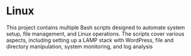 # Linux

This project contains multiple Bash scripts designed to automate system setup, file management, and Linux operations. The scripts cover various aspects, including setting up a LAMP stack with WordPress, file and directory manipulation, system monitoring, and log analysis